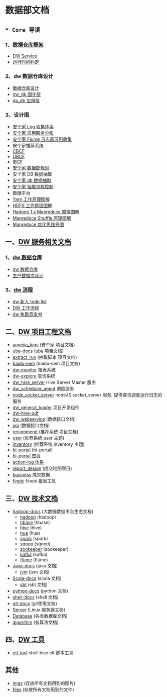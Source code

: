 # 数据部文档

## `* Core 导读`

### 1、[数据仓库框架](framework/)

- [DW Service](framework/design/dw-service.md)
- [运行时间约定](framework/convention/run-time.md)

### 2、dw 数据仓库设计

- [数据仓库设计](service/data-warehouse/db-design/readme.md)
- [dw_db 固化层](service/data-warehouse/db-design/dw/dw_db)
- [da_db 应用层](service/data-warehouse/db-design/dw/da_db)

### 3、设计图

- [安个家 Log 收集体系](https://www.processon.com/view/link/582d82a9e4b06bc83a12082d)
- [安个家 应用服务分布](https://www.processon.com/view/link/562894b7e4b070f8ccca5863)
- [安个家 Flume 日志高可用收集](https://www.processon.com/view/link/5821bbd2e4b0826f839a4309)
- 安个家推荐系统
 - [CBCF](https://www.processon.com/view/link/56d3b2e7e4b0f9ea1683e1e5)
 - [UBCF](https://www.processon.com/view/link/572b224be4b0c3c749748e14)
 - [IBCF](https://www.processon.com/view/link/57397e57e4b06d79095044ad)
- [安个家 数据部规划](http://www.processon.com/mindmap/566a7d1ee4b0add117b3c531)
- 安个家 DB 数据抽取
 - [安个家 db 数据抽取](https://www.processon.com/view/link/57d8e4ede4b0e72a8d042d45)
 - [安个家 抽取流程控制](https://www.processon.com/view/link/57e9eb82e4b06bcb4cdf380e)
- 数据平台
 - [Yarn 工作原理图解](https://www.processon.com/view/link/56643e61e4b026a7ca2ac271)
 - [HDFS 工作原理图解](https://www.processon.com/view/link/56629a87e4b01db999f2f337)
 - [Hadoop 1.x Mapreduce 原理图解](https://www.processon.com/view/link/5664347fe4b026a7ca2a71a6)
 - [Mapreduce Shuffle 原理图解](https://www.processon.com/view/link/566d79e4e4b0187009265f4a)
 - [Mapreduce 优化思维导图](https://www.processon.com/view/link/5662d493e4b01db999f419b1)

## 一、[DW 服务相关文档](service)

### 1、[dw 数据仓库](service/data-warehouse/)

- [dw 数据仓库](service/data-warehouse/readme.md)
- [生产数据库设计](service/design/wikis/data/database)

### 3、[dw 流程](service/dw-process/)

- [dw 新人 todo list](service/dw-process/todo-list)
- [DW 工作流程](service/dw-process/todo.md)
- [dw 执勤蓝皮书](service/dw-process/accident-treatment.md)


## 二、[DW 项目工程文档](project/)

- [angejia_logs](project/angejia_log/) (安个家 项目文档)
- [uba-docs](project/uba-docs/) (uba 项目文档)
- [extract_run](project/extract_run/) (抽取脚本 项目文档)
- [baidu-sem](project/baidu-sem/) (baidu-sem 项目文档)
- [dw-monitor](project/monitor) 报表系统
- [dw-explore](project/dw-explore) 查询系统
- [dw_hive_server](project/dw_hive_server) Hive Server Master 服务
- [dw_scheduler_agent](project/dw_scheduler_agent) 调度服务
 - [node_socket_server](project/dw_scheduler_agent/node_socket_server) nodeJS socket_server 服务, 提供查询调度运行日志的服务
- [dw_general_loader](project/dw_general_loader) 项目开发组件
- [dw-hive-udf](project/dw-hive-udf)
- [dw_webservice](project/dw_webservice/) (数据接口文档)
 - [api](project/dw_webservice/api.md) (数据接口文档)
- [recommend](project/recommend/) (推荐系统 项目文档)
 - [user](project/recommend/user) (推荐系统 user 主题)
 - [inventory](project/recommend/inventory) (推荐系统 inventory 主题)
- [bi-portal](project/bi-portal/) (bi-portal)
 - [bi-portal 首页](project/bi-portal/index.md)
 - [action-log 体系](project/bi-portal/action-log.md)
- [report_design](project/report_design/) (成交地图项目)
- [business](project/business) 成交数据
- [finebi](project/finebi) finebi 报表工具

## 三、[DW 技术文档](technology/)

- [hadoop-docs](technology/hadoop-docs/) (大数据数据平台生态文档)
  - [hadoop](technology/hadoop-docs/sub-project/hadoop) (hadoop)
  - [hbase](technology/hadoop-docs/sub-project/hbase) (hbase)
  - [hive](technology/hadoop-docs/sub-project/hive) (hive)
  - [hue](technology/hadoop-docs/sub-project/hue) (hue)
  - [spark](technology/hadoop-docs/sub-project/spark) (spark)
  - [sqoop](technology/hadoop-docs/sub-project/sqoop) (sqoop)
  - [zookeeper](technology/hadoop-docs/sub-project/zookeeper) (zookeeper)
  - [kafka](technology/hadoop-docs/sub-project/kafka) (kafka)
  - [flume](technology/hadoop-docs/sub-project/flume) (flume)
- [Java-docs](technology/Java/) (java 文档)
  - [jvm](technology/Java/jvm.md) (jvm 文档)
- [Scala-docs](technology/scala/) (scala 文档)
  - [sbt](technology/scala/sbt.md) (sbt 文档)
- [python-docs](technology/python/) (python 文档)
- [shell-docs](technology/Shell/) (shell 文档)
- [git-docs](technology/git-docs/) (git使用文档)
- [Server](technology/Server/) (Linux 服务器文档)
- [Database](technology/Database/) (各类数据库文档)
- [algorithm](technology/algorithm/) (各算法文档)


## 四、[DW 工具](tools/)
- [etl-tool](tools/etl-tool) shell hive elt 脚本工具


## 其他
- [imgs](imgs/) (存放所有文档用到的图片)
- [files](files/) (存放所有文档用到的文件)

